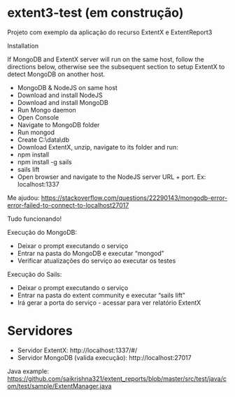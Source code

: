 # extent3-test (em construção)
Projeto com exemplo da aplicação do recurso ExtentX e ExtentReport3


Installation

If MongoDB and ExtentX server will run on the same host, follow the directions below, otherwise see the subsequent section to setup ExtentX to detect MongoDB on another host.

  - MongoDB & NodeJS on same host
  - Download and install NodeJS
  - Download and install MongoDB
  - Run Mongo daemon
  - Open Console
  - Navigate to MongoDB folder
  - Run mongod
  - Create C:\data\db
  - Download ExtentX, unzip, navigate to its folder and run:
  - npm install
  - npm install -g sails
  - sails lift
  - Open browser and navigate to the NodeJS server URL + port. Ex: localhost:1337

Me ajudou: https://stackoverflow.com/questions/22290143/mongodb-error-error-failed-to-connect-to-localhost27017

Tudo funcionando! 

Execução do MongoDB: 
  - Deixar o prompt executando o serviço
  - Entrar na pasta do MongoDB e executar “mongod” 
  - Verificar atualizações do serviço ao executar os testes

Execução do Sails: 
   - Deixar o prompt executando o serviço
   - Entrar na pasta do extent community e executar “sails lift”
   - Irá gerar a porta do serviço - acessar para ver relatório ExtentX

# Servidores 
   - Servidor ExtentX: http://localhost:1337/#/
   - Servidor MongoDB (valida execução): http://localhost:27017



Java example: https://github.com/saikrishna321/extent_reports/blob/master/src/test/java/com/test/sample/ExtentManager.java

